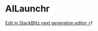 # AILaunchr

[Edit in StackBlitz next generation editor ⚡️](https://stackblitz.com/~/github.com/RectiFlex/AILaunchr)f
